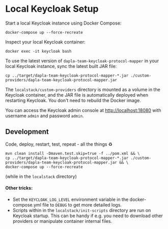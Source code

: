 # Local Keycloak Setup

Start a local Keycloak instance using Docker Compose:

```shell
docker-compose up --force-recreate
```

Inspect your local Keycloak container:

```shell
docker exec -it keycloak bash
```

To use the latest version of `dapla-team-keycloak-protocol-mapper` in your local Keycloak instance,
sync the latest built JAR file:

```shell
cp ../target/dapla-team-keycloak-protocol-mapper-*.jar ./custom-providers/dapla-team-keycloak-protocol-mapper.jar
```

The `localstack/custom-providers` directory is mounted as a volume in the Keycloak container, and the JAR file is
automatically deployed when restarting Keycloak. You don't need to rebuild the Docker image.

You can access the Keycloak admin console at [http://localhost:18080](http://localhost:18080) with
username `admin` and password `admin`.

## Development

Code, deploy, restart, test, repeat - all the things ♻️

```shell
mvn clean install -Dmaven.test.skip=true -f ../pom.xml && \
cp ../target/dapla-team-keycloak-protocol-mapper-*.jar ./custom-providers/dapla-team-keycloak-protocol-mapper.jar && \
docker-compose up --force-recreate
```
(while in the `localstack` directory)


#### Other tricks:

* Set the `KEYCLOAK_LOG_LEVEL` environment variable in the docker-compose.yml file to `DEBUG` to get more detailed logs.
* Scripts within in the `localstack/init-scripts` directory are run on Keycloak startup. This can be handy if e.g. you need to
download other providers or manipulate container internal files.